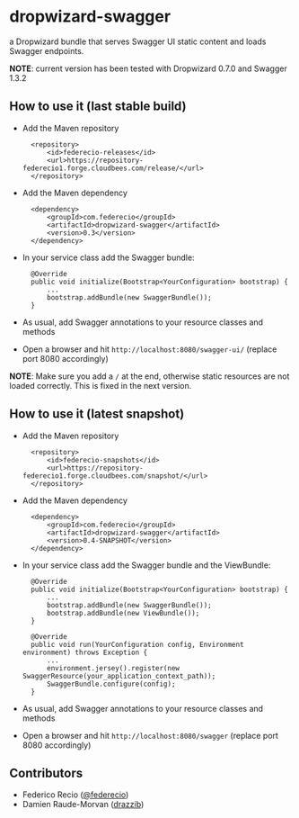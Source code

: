 dropwizard-swagger
==================

a Dropwizard bundle that serves Swagger UI static content and loads Swagger endpoints.

__NOTE__: current version has been tested with Dropwizard 0.7.0 and Swagger 1.3.2

How to use it (last stable build)
---------------------------------

* Add the Maven repository

        <repository>
            <id>federecio-releases</id>
            <url>https://repository-federecio1.forge.cloudbees.com/release/</url>
        </repository>


* Add the Maven dependency

        <dependency>
            <groupId>com.federecio</groupId>
            <artifactId>dropwizard-swagger</artifactId>
            <version>0.3</version>
        </dependency>


* In your service class add the Swagger bundle:

        @Override
        public void initialize(Bootstrap<YourConfiguration> bootstrap) {
            ...
            bootstrap.addBundle(new SwaggerBundle());
        }


* As usual, add Swagger annotations to your resource classes and methods


* Open a browser and hit `http://localhost:8080/swagger-ui/` (replace port 8080 accordingly)

__NOTE__: Make sure you add a `/` at the end, otherwise static resources are not loaded correctly. This is fixed in the next version.


How to use it (latest snapshot)
---------------------------------

* Add the Maven repository

        <repository>
            <id>federecio-snapshots</id>
            <url>https://repository-federecio1.forge.cloudbees.com/snapshot/</url>
        </repository>


* Add the Maven dependency

        <dependency>
            <groupId>com.federecio</groupId>
            <artifactId>dropwizard-swagger</artifactId>
            <version>0.4-SNAPSHOT</version>
        </dependency>


* In your service class add the Swagger bundle and the ViewBundle:

        @Override
        public void initialize(Bootstrap<YourConfiguration> bootstrap) {
            ...
            bootstrap.addBundle(new SwaggerBundle());
            bootstrap.addBundle(new ViewBundle());
        }

		@Override
		public void run(YourConfiguration config, Environment environment) throws Exception {
		    ...
			environment.jersey().register(new SwaggerResource(your_application_context_path));
			SwaggerBundle.configure(config);
		}

* As usual, add Swagger annotations to your resource classes and methods


* Open a browser and hit `http://localhost:8080/swagger` (replace port 8080 accordingly)

Contributors
------------

* Federico Recio ([@federecio](http://twitter.com/federecio))
* Damien Raude-Morvan ([drazzib](https://github.com/drazzib))